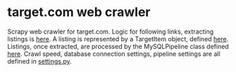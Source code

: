 # target.com web crawler

Scrapy web crawler for target.com. Logic for following links, extracting listings is [here](target/spiders/__init__.py). A listing is represented by a TargetItem object, defined [here](target/items.py). Listings, once extracted, are processed by the MySQLPipeline class defined [here](target/pipelines.py). Crawl speed, database connection settings, pipeline settings are all defined in [settings.py](target/settings.py).